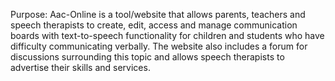 Purpose: Aac-Online is a tool/website that allows parents, teachers and speech therapists to create, edit, access and manage communication boards with text-to-speech functionality for children and students who have difficulty communicating verbally. The website also includes a forum for discussions surrounding this topic and allows speech therapists to advertise their skills and services.
